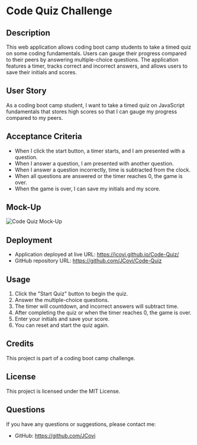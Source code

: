 # Code Quiz Challenge

## Description
This web application allows coding boot camp students to take a timed quiz on some coding fundamentals. Users can gauge their progress compared to their peers by answering multiple-choice questions. The application features a timer, tracks correct and incorrect answers, and allows users to save their initials and scores.

## User Story
As a coding boot camp student, I want to take a timed quiz on JavaScript fundamentals that stores high scores so that I can gauge my progress compared to my peers.

## Acceptance Criteria
- When I click the start button, a timer starts, and I am presented with a question.
- When I answer a question, I am presented with another question.
- When I answer a question incorrectly, time is subtracted from the clock.
- When all questions are answered or the timer reaches 0, the game is over.
- When the game is over, I can save my initials and my score.

## Mock-Up
![Code Quiz Mock-Up](insert_mockup_image_url_here)

## Deployment
- Application deployed at live URL: https://jcovi.github.io/Code-Quiz/
- GitHub repository URL: https://github.com/JCovi/Code-Quiz

## Usage
1. Click the "Start Quiz" button to begin the quiz.
2. Answer the multiple-choice questions.
3. The timer will countdown, and incorrect answers will subtract time.
4. After completing the quiz or when the timer reaches 0, the game is over.
5. Enter your initials and save your score.
6. You can reset and start the quiz again.

## Credits
This project is part of a coding boot camp challenge.

## License
This project is licensed under the MIT License.

## Questions
If you have any questions or suggestions, please contact me:
- GitHub: https://github.com/JCovi
